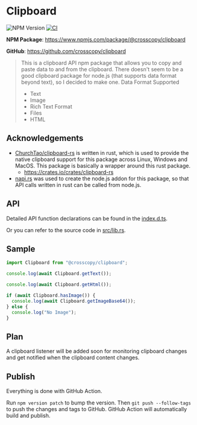 # Clipboard

![NPM Version](https://img.shields.io/npm/v/@crosscopy/clipboard)
[![CI](https://github.com/CrossCopy/clipboard/actions/workflows/CI.yml/badge.svg)](https://github.com/CrossCopy/clipboard/actions/workflows/CI.yml)

**NPM Package**: https://www.npmjs.com/package/@crosscopy/clipboard

**GitHub**: https://github.com/crosscopy/clipboard

> This is a clipboard API npm package that allows you to copy and paste data to and from the clipboard.
> There doesn't seem to be a good clipboard package for node.js (that supports data format beyond text), so I decided to make one.
> Data Format Supported
>
> - Text
> - Image
> - Rich Text Format
> - Files
> - HTML

## Acknowledgements

- [ChurchTao/clipboard-rs](https://github.com/ChurchTao/clipboard-rs) is written in rust, which is used to provide the native clipboard support for this package across Linux, Windows and MacOS. This package is basically a wrapper around this rust package.
  - https://crates.io/crates/clipboard-rs
- [napi.rs](https://napi.rs/) was used to create the node.js addon for this package, so that API calls written in rust can be called from node.js.

## API

Detailed API function declarations can be found in the [index.d.ts](./index.d.ts).

Or you can refer to the source code in [src/lib.rs](./src/lib.rs).

## Sample

```javascript
import Clipboard from "@crosscopy/clipboard";

console.log(await Clipboard.getText());

console.log(await Clipboard.getHtml());

if (await Clipboard.hasImage()) {
  console.log(await Clipboard.getImageBase64());
} else {
  console.log("No Image");
}
```

## Plan

A clipboard listener will be added soon for monitoring clipboard changes and get notified when the clipboard content changes.

## Publish

Everything is done with GitHub Action.

Run `npm version patch` to bump the version.
Then `git push --follow-tags` to push the changes and tags to GitHub. GitHub Action will automatically build and publish.
